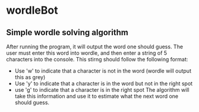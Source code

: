 # wordleBot
## Simple wordle solving algorithm
After running the program, it will output the word one should guess. The user must enter this word into wordle, and then enter a string of 5 characters into the console.
This stirng should follow the following format:
* Use 'w' to indicate that a character is not in the word (wordle will output this as grey)
* Use 'y' to indicate that a character is in the word but not in the right spot
* use 'g' to indicate that a character is in the right spot
The algorithm will take this information and use it to estimate what the next word one should guess.
